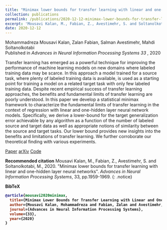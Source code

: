 ```yaml
---
title: "Minimax lower bounds for transfer learning with linear and one-hidden layer neural networks"
collection: publications
permalink: /publications/2020-12-12-minimax-lower-bounds-for-transfer-learning
excerpt: 'Mousavi Kalan, M., Fabian, Z., Avestimehr, S. and Soltanolkotabi, M., NeurIPS 2020'
date: 2020-12-12
---
```

Mohammadreza Mousavi Kalan, Zalan Fabian, Salman Avestimehr, Mahdi Soltanolkotabi <br>
Published in <i> Advances in Neural Information Processing Systems 33 </i>, 2020

Transfer learning has emerged as a powerful technique for improving the performance of machine learning models on new domains where labeled training data may be scarce. In this approach a model trained for a source task, where plenty of labeled training data is available, is used as a starting point for training a model on a related target task with only few labeled training data. Despite recent empirical success of transfer learning approaches, the benefits and fundamental limits of transfer learning are poorly understood. In this paper we develop a statistical minimax framework to characterize the fundamental limits of transfer learning in the context of regression with linear and one-hidden layer neural network models. Specifically, we derive a lower-bound for the target generalization error achievable by any algorithm as a function of the number of labeled source and target data as well as appropriate notions of similarity between the source and target tasks. Our lower bound provides new insights into the benefits and limitations of transfer learning. We further corroborate our theoretical finding with various experiments.

<a href="https://proceedings.neurips.cc/paper/2020/file/151d21647527d1079781ba6ae6571ffd-Paper.pdf" class="btn btn--info btn--large">Paper</a>
<a href="https://arxiv.org/pdf/2006.10581.pdf" class="btn btn--inverse btn--large"><i class="ai ai-arxiv ai-lg "></i> arXiv</a>
<a href="https://github.com/z-fabian/TransferLowerbounds" class="btn btn--primary btn--large"><i class="fab fa-github"></i> Code</a>

<b>Recommended citation</b>
Mousavi Kalan, M., Fabian, Z., Avestimehr, S. and Soltanolkotabi, M., 2020. &quot;Minimax lower bounds for transfer learning with linear and one-hidden layer neural networks&quot;. <i>Advances in Neural Information Processing Systems</i>, 33, pp.1959-1969.
{: .notice}

<b>BibTeX<b>
```bibtex
@article{mousavi2020minimax,
  title={Minimax Lower Bounds for Transfer Learning with Linear and One-hidden Layer Neural Networks},
  author={Mousavi Kalan, Mohammadreza and Fabian, Zalan and Avestimehr, Salman and Soltanolkotabi, Mahdi},
  journal={Advances in Neural Information Processing Systems},
  volume={33},
  year={2020}
}
```
